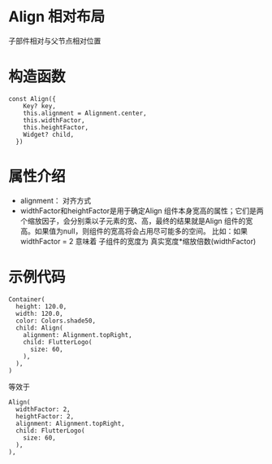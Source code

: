 # Align 相对布局
子部件相对与父节点相对位置

# 构造函数
```
const Align({
    Key? key,
    this.alignment = Alignment.center,
    this.widthFactor,
    this.heightFactor,
    Widget? child,
  }) 
```

# 属性介绍
* alignment： 对齐方式
* widthFactor和heightFactor是用于确定Align 组件本身宽高的属性；它们是两个缩放因子，会分别乘以子元素的宽、高，最终的结果就是Align 组件的宽高。如果值为null，则组件的宽高将会占用尽可能多的空间。 比如：如果 widthFactor = 2 意味着 子组件的宽度为 真实宽度*缩放倍数(widthFactor)

# 示例代码
```
Container(
  height: 120.0,
  width: 120.0,
  color: Colors.shade50,
  child: Align(
    alignment: Alignment.topRight,
    child: FlutterLogo(
      size: 60,
    ),
  ),
)
```
等效于
```
Align(
  widthFactor: 2,
  heightFactor: 2,
  alignment: Alignment.topRight,
  child: FlutterLogo(
    size: 60,
  ),
),
```